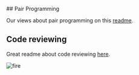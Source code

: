 ## Pair Programming

Our views about pair programming on this [readme](https://goo.gl/2rZR1Q).

## Code reviewing

Great readme about code reviewing [here](https://goo.gl/PjU1Tj).

![fire](http://i.giphy.com/13HgwGsXF0aiGY.gif)
